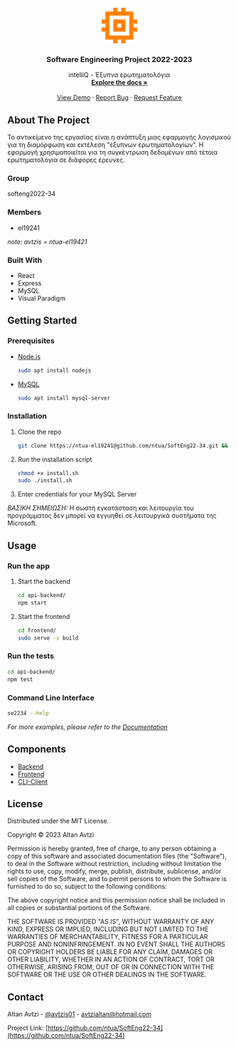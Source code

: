 <!-- PROJECT LOGO -->
<br />
<div align="center">
  <a href="https://github.com/ntua/SoftEng22-34">
    <img src="frontend/public/logo512.png" alt="Logo" width="80" height="80">
  </a>

<h3 align="center">Software Engineering Project 2022-2023</h3>

  <p align="center">
    intelliQ - Έξυπνα ερωτηματολόγια
    <br />
    <a href="https://github.com/ntua/SoftEng22-34"><strong>Explore the docs »</strong></a>
    <br />
    <br />
    <a href="https://github.com/ntua/SoftEng22-34">View Demo</a>
    ·
    <a href="https://github.com/ntua/SoftEng22-34/issues">Report Bug</a>
    ·
    <a href="https://github.com/ntua/SoftEng22-34/issues">Request Feature</a>
  </p>
</div>






<!-- ABOUT THE PROJECT -->
## About The Project

Το αντικείμενο της εργασίας είναι η ανάπτυξη μιας εφαρμογής λογισμικού για τη διαμόρφωση και εκτέλεση "έξυπνων ερωτηματολογίων". Η εφαρμογή χρησιμοποιείται για τη συγκέντρωση δεδομένων από τέτοια ερωτηματολόγια σε διάφορες έρευνες.

### Group 
  softeng2022-34



### Members
* el19241
  
*note: avtzis = ntua-el19421*



### Built With

* React
* Express
* MySQL
* Visual Paradigm




<!-- GETTING STARTED -->
## Getting Started


### Prerequisites

* [Node.js](https://nodejs.org/)
  ```sh
  sudo apt install nodejs
  ```
* [MySQL](https://mysql.com/)
  ```sh
  sudo apt install mysql-server
  ```

### Installation

1. Clone the repo
   ```sh
   git clone https://ntua-el19241@github.com/ntua/SoftEng22-34.git && cd Softeng22-34/
   ```
2. Run the installation script
   ```sh
   chmod +x install.sh
   sudo ./install.sh
   ```
3. Enter credentials for your MySQL Server

*ΒΑΣΙΚΗ ΣΗΜΕΙΩΣΗ:* Η σωστή εγκατάσταση και λειτουργία του προγράμματος δεν μπορεί να εγγυηθεί σε λειτουργικά συστήματα της Microsoft.




<!-- USAGE EXAMPLES -->
## Usage

### Run the app

1. Start the backend
   ```sh
   cd api-backend/
   npm start
   ```
2. Start the frontend
   ```sh
   cd frontend/
   sudo serve -s build
   ```
   
### Run the tests
   ```sh
   cd api-backend/
   npm test
   ```
   
### Command Line Interface
   ```sh
   se2234 --help
   ```

_For more examples, please refer to the [Documentation](vpp/api)_




<!-- ROADMAP -->
## Components

* [Backend](api-backend/)
* [Frontend](frontend/)
* [CLI-Client](cli/)




<!-- LICENSE -->
## License

Distributed under the MIT License. 

Copyright © 2023 Altan Avtzi

Permission is hereby granted, free of charge, to any person obtaining a copy of this software and associated documentation files (the "Software"), to deal in the Software without restriction, including without limitation the rights to use, copy, modify, merge, publish, distribute, sublicense, and/or sell copies of the Software, and to permit persons to whom the Software is furnished to do so, subject to the following conditions:

The above copyright notice and this permission notice shall be included in all copies or substantial portions of the Software.

THE SOFTWARE IS PROVIDED "AS IS", WITHOUT WARRANTY OF ANY KIND, EXPRESS OR IMPLIED, INCLUDING BUT NOT LIMITED TO THE WARRANTIES OF MERCHANTABILITY, FITNESS FOR A PARTICULAR PURPOSE AND NONINFRINGEMENT. IN NO EVENT SHALL THE AUTHORS OR COPYRIGHT HOLDERS BE LIABLE FOR ANY CLAIM, DAMAGES OR OTHER LIABILITY, WHETHER IN AN ACTION OF CONTRACT, TORT OR OTHERWISE, ARISING FROM, OUT OF OR IN CONNECTION WITH THE SOFTWARE OR THE USE OR OTHER DEALINGS IN THE SOFTWARE.




<!-- CONTACT -->
## Contact

Altan Avtzi - [@avtzis01](https://twitter.com/avtzis01) - avtzialtan@hotmail.com

Project Link: [https://github.com/ntua/SoftEng22-34](https://github.com/ntua/SoftEng22-34)



